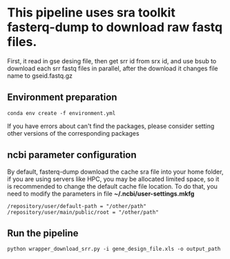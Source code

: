 # This pipeline uses sra toolkit fasterq-dump to download raw fastq files.
First, it read in gse desing file, then get srr id from srx id, and use bsub to download each srr fastq files in parallel, after the download it changes file name to gseid.fastq.gz

## Environment preparation

	conda env create -f environment.yml

If you have errors about can't find the packages, please consider setting other versions of the corresponding packages

## ncbi parameter configuration
By default, fasterq-dump download the cache sra file into your home folder, if you are using servers like HPC, you may be allocated limited space, so it is recommended to change the default cache file location. To do that, you need to modify the parameters in file **~/.ncbi/user-settings.mkfg**

	/repository/user/default-path = "/other/path"
	/repository/user/main/public/root = "/other/path"

## Run the pipeline

	python wrapper_download_srr.py -i gene_design_file.xls -o output_path